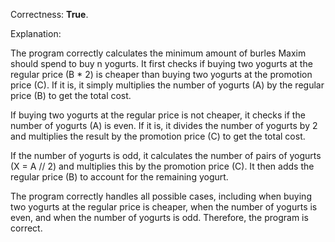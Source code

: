 Correctness: **True**.

Explanation:

The program correctly calculates the minimum amount of burles Maxim should spend to buy n yogurts. It first checks if buying two yogurts at the regular price (B * 2) is cheaper than buying two yogurts at the promotion price (C). If it is, it simply multiplies the number of yogurts (A) by the regular price (B) to get the total cost.

If buying two yogurts at the regular price is not cheaper, it checks if the number of yogurts (A) is even. If it is, it divides the number of yogurts by 2 and multiplies the result by the promotion price (C) to get the total cost.

If the number of yogurts is odd, it calculates the number of pairs of yogurts (X = A // 2) and multiplies this by the promotion price (C). It then adds the regular price (B) to account for the remaining yogurt.

The program correctly handles all possible cases, including when buying two yogurts at the regular price is cheaper, when the number of yogurts is even, and when the number of yogurts is odd. Therefore, the program is correct.
